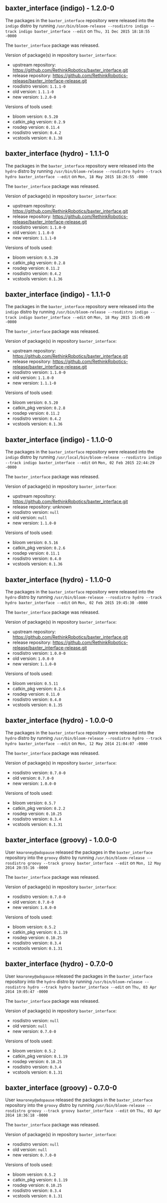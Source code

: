 ## baxter_interface (indigo) - 1.2.0-0

The packages in the `baxter_interface` repository were released into the `indigo` distro by running `/usr/bin/bloom-release --rosdistro indigo --track indigo baxter_interface --edit` on `Thu, 31 Dec 2015 18:18:55 -0000`

The `baxter_interface` package was released.

Version of package(s) in repository `baxter_interface`:
- upstream repository: https://github.com/RethinkRobotics/baxter_interface.git
- release repository: https://github.com/RethinkRobotics-release/baxter_interface-release.git
- rosdistro version: `1.1.1-0`
- old version: `1.1.1-0`
- new version: `1.2.0-0`

Versions of tools used:
- bloom version: `0.5.20`
- catkin_pkg version: `0.2.9`
- rosdep version: `0.11.4`
- rosdistro version: `0.4.2`
- vcstools version: `0.1.38`


## baxter_interface (hydro) - 1.1.1-0

The packages in the `baxter_interface` repository were released into the `hydro` distro by running `/usr/bin/bloom-release --rosdistro hydro --track hydro baxter_interface --edit` on `Mon, 18 May 2015 18:26:55 -0000`

The `baxter_interface` package was released.

Version of package(s) in repository `baxter_interface`:
- upstream repository: https://github.com/RethinkRobotics/baxter_interface.git
- release repository: https://github.com/RethinkRobotics-release/baxter_interface-release.git
- rosdistro version: `1.1.0-0`
- old version: `1.1.0-0`
- new version: `1.1.1-0`

Versions of tools used:
- bloom version: `0.5.20`
- catkin_pkg version: `0.2.8`
- rosdep version: `0.11.2`
- rosdistro version: `0.4.2`
- vcstools version: `0.1.36`


## baxter_interface (indigo) - 1.1.1-0

The packages in the `baxter_interface` repository were released into the `indigo` distro by running `/usr/bin/bloom-release --rosdistro indigo --track indigo baxter_interface --edit` on `Mon, 18 May 2015 15:45:49 -0000`

The `baxter_interface` package was released.

Version of package(s) in repository `baxter_interface`:
- upstream repository: https://github.com/RethinkRobotics/baxter_interface.git
- release repository: https://github.com/RethinkRobotics-release/baxter_interface-release.git
- rosdistro version: `1.1.0-0`
- old version: `1.1.0-0`
- new version: `1.1.1-0`

Versions of tools used:
- bloom version: `0.5.20`
- catkin_pkg version: `0.2.8`
- rosdep version: `0.11.2`
- rosdistro version: `0.4.2`
- vcstools version: `0.1.36`


## baxter_interface (indigo) - 1.1.0-0

The packages in the `baxter_interface` repository were released into the `indigo` distro by running `/usr/local/bin/bloom-release --rosdistro indigo --track indigo baxter_interface --edit` on `Mon, 02 Feb 2015 22:44:29 -0000`

The `baxter_interface` package was released.

Version of package(s) in repository `baxter_interface`:
- upstream repository: https://github.com/RethinkRobotics/baxter_interface.git
- release repository: unknown
- rosdistro version: `null`
- old version: `null`
- new version: `1.1.0-0`

Versions of tools used:
- bloom version: `0.5.16`
- catkin_pkg version: `0.2.6`
- rosdep version: `0.11.1`
- rosdistro version: `0.4.0`
- vcstools version: `0.1.36`


## baxter_interface (hydro) - 1.1.0-0

The packages in the `baxter_interface` repository were released into the `hydro` distro by running `/usr/bin/bloom-release --rosdistro hydro --track hydro baxter_interface --edit` on `Mon, 02 Feb 2015 19:45:30 -0000`

The `baxter_interface` package was released.

Version of package(s) in repository `baxter_interface`:
- upstream repository: https://github.com/RethinkRobotics/baxter_interface.git
- release repository: https://github.com/RethinkRobotics-release/baxter_interface-release.git
- rosdistro version: `1.0.0-0`
- old version: `1.0.0-0`
- new version: `1.1.0-0`

Versions of tools used:
- bloom version: `0.5.11`
- catkin_pkg version: `0.2.6`
- rosdep version: `0.11.0`
- rosdistro version: `0.4.0`
- vcstools version: `0.1.35`


## baxter_interface (hydro) - 1.0.0-0

The packages in the `baxter_interface` repository were released into the `hydro` distro by running `/usr/bin/bloom-release --rosdistro hydro --track hydro baxter_interface --edit` on `Mon, 12 May 2014 21:04:07 -0000`

The `baxter_interface` package was released.

Version of package(s) in repository `baxter_interface`:
- rosdistro version: `0.7.0-0`
- old version: `0.7.0-0`
- new version: `1.0.0-0`

Versions of tools used:
- bloom version: `0.5.7`
- catkin_pkg version: `0.2.2`
- rosdep version: `0.10.25`
- rosdistro version: `0.3.4`
- vcstools version: `0.1.31`


## baxter_interface (groovy) - 1.0.0-0

User `kmaroney@adopause` released the packages in the `baxter_interface` repository into the `groovy` distro by running `/usr/bin/bloom-release --rosdistro groovy --track groovy baxter_interface --edit` on `Mon, 12 May 2014 20:55:16 -0000`

The `baxter_interface` package was released.

Version of package(s) in repository `baxter_interface`:
- rosdistro version: `0.7.0-0`
- old version: `0.7.0-0`
- new version: `1.0.0-0`

Versions of tools used:
- bloom version: `0.5.2`
- catkin_pkg version: `0.1.19`
- rosdep version: `0.10.25`
- rosdistro version: `0.3.4`
- vcstools version: `0.1.31`


## baxter_interface (hydro) - 0.7.0-0

User `kmaroney@adopause` released the packages in the `baxter_interface` repository into the `hydro` distro by running `/usr/bin/bloom-release --rosdistro hydro --track hydro baxter_interface --edit` on `Thu, 03 Apr 2014 19:05:47 -0000`

The `baxter_interface` package was released.

Version of package(s) in repository `baxter_interface`:
- rosdistro version: `null`
- old version: `null`
- new version: `0.7.0-0`

Versions of tools used:
- bloom version: `0.5.2`
- catkin_pkg version: `0.1.19`
- rosdep version: `0.10.25`
- rosdistro version: `0.3.4`
- vcstools version: `0.1.31`


## baxter_interface (groovy) - 0.7.0-0

User `kmaroney@adopause` released the packages in the `baxter_interface` repository into the `groovy` distro by running `/usr/bin/bloom-release --rosdistro groovy --track groovy baxter_interface --edit` on `Thu, 03 Apr 2014 18:36:18 -0000`

The `baxter_interface` package was released.

Version of package(s) in repository `baxter_interface`:
- rosdistro version: `null`
- old version: `null`
- new version: `0.7.0-0`

Versions of tools used:
- bloom version: `0.5.2`
- catkin_pkg version: `0.1.19`
- rosdep version: `0.10.25`
- rosdistro version: `0.3.4`
- vcstools version: `0.1.31`


